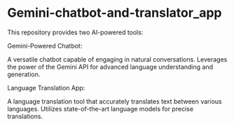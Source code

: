 # Gemini-chatbot-and-translator_app
This repository provides two AI-powered tools:

Gemini-Powered Chatbot:

A versatile chatbot capable of engaging in natural conversations.
Leverages the power of the Gemini API for advanced language understanding and generation.

Language Translation App:

A language translation tool that accurately translates text between various languages.
Utilizes state-of-the-art language models for precise translations.
